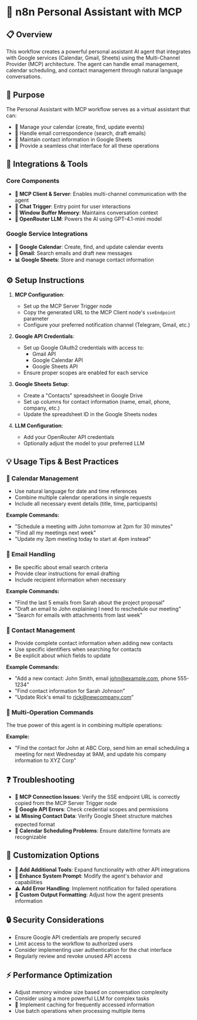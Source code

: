 # 🤖 n8n Personal Assistant with MCP

## 📋 Overview

This workflow creates a powerful personal assistant AI agent that integrates with Google services (Calendar, Gmail, Sheets) using the Multi-Channel Provider (MCP) architecture. The agent can handle email management, calendar scheduling, and contact management through natural language conversations.

## 🎯 Purpose

The Personal Assistant with MCP workflow serves as a virtual assistant that can:
- 📅 Manage your calendar (create, find, update events)
- 📧 Handle email correspondence (search, draft emails)
- 👥 Maintain contact information in Google Sheets
- 💬 Provide a seamless chat interface for all these operations

## 🔌 Integrations & Tools

### Core Components
- **🔄 MCP Client & Server**: Enables multi-channel communication with the agent
- **💬 Chat Trigger**: Entry point for user interactions
- **🧠 Window Buffer Memory**: Maintains conversation context
- **🤖 OpenRouter LLM**: Powers the AI using GPT-4.1-mini model

### Google Service Integrations
- **📅 Google Calendar**: Create, find, and update calendar events
- **📧 Gmail**: Search emails and draft new messages
- **📊 Google Sheets**: Store and manage contact information

## ⚙️ Setup Instructions

1. **MCP Configuration**:
   - Set up the MCP Server Trigger node
   - Copy the generated URL to the MCP Client node's `sseEndpoint` parameter
   - Configure your preferred notification channel (Telegram, Gmail, etc.)

2. **Google API Credentials**:
   - Set up Google OAuth2 credentials with access to:
     - Gmail API
     - Google Calendar API
     - Google Sheets API
   - Ensure proper scopes are enabled for each service

3. **Google Sheets Setup**:
   - Create a "Contacts" spreadsheet in Google Drive
   - Set up columns for contact information (name, email, phone, company, etc.)
   - Update the spreadsheet ID in the Google Sheets nodes

4. **LLM Configuration**:
   - Add your OpenRouter API credentials
   - Optionally adjust the model to your preferred LLM

## 💡 Usage Tips & Best Practices

### 📅 Calendar Management
- Use natural language for date and time references
- Combine multiple calendar operations in single requests
- Include all necessary event details (title, time, participants)

**Example Commands:**
- "Schedule a meeting with John tomorrow at 2pm for 30 minutes"
- "Find all my meetings next week"
- "Update my 3pm meeting today to start at 4pm instead"

### 📧 Email Handling
- Be specific about email search criteria
- Provide clear instructions for email drafting
- Include recipient information when necessary

**Example Commands:**
- "Find the last 5 emails from Sarah about the project proposal"
- "Draft an email to John explaining I need to reschedule our meeting"
- "Search for emails with attachments from last week"

### 👥 Contact Management
- Provide complete contact information when adding new contacts
- Use specific identifiers when searching for contacts
- Be explicit about which fields to update

**Example Commands:**
- "Add a new contact: John Smith, email john@example.com, phone 555-1234"
- "Find contact information for Sarah Johnson"
- "Update Rick's email to rick@newcompany.com"

### 🔄 Multi-Operation Commands
The true power of this agent is in combining multiple operations:

**Example:**
- "Find the contact for John at ABC Corp, send him an email scheduling a meeting for next Wednesday at 9AM, and update his company information to XYZ Corp"

## ❓ Troubleshooting

- **🔌 MCP Connection Issues**: Verify the SSE endpoint URL is correctly copied from the MCP Server Trigger node
- **🔑 Google API Errors**: Check credential scopes and permissions
- **📊 Missing Contact Data**: Verify Google Sheet structure matches expected format
- **📅 Calendar Scheduling Problems**: Ensure date/time formats are recognizable

## 🔧 Customization Options

- **🧩 Add Additional Tools**: Expand functionality with other API integrations
- **💬 Enhance System Prompt**: Modify the agent's behavior and capabilities
- **⚠️ Add Error Handling**: Implement notification for failed operations
- **🎨 Custom Output Formatting**: Adjust how the agent presents information

## 🔒 Security Considerations

- Ensure Google API credentials are properly secured
- Limit access to the workflow to authorized users
- Consider implementing user authentication for the chat interface
- Regularly review and revoke unused API access

## ⚡ Performance Optimization

- Adjust memory window size based on conversation complexity
- Consider using a more powerful LLM for complex tasks
- 💾 Implement caching for frequently accessed information
- Use batch operations when processing multiple items 